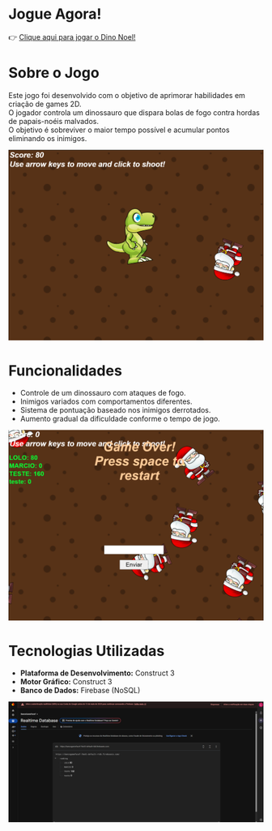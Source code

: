 # Jogue Agora!

👉 [Clique aqui para jogar o Dino Noel!](https://www.construct.net/en/free-online-games/dino-noel-75984/play)

# Sobre o Jogo

Este jogo foi desenvolvido com o objetivo de aprimorar habilidades em criação de games 2D.  
O jogador controla um dinossauro que dispara bolas de fogo contra hordas de papais-noéis malvados.  
O objetivo é sobreviver o maior tempo possível e acumular pontos eliminando os inimigos.

![Imagem do Jogo](game.png)

# Funcionalidades

- Controle de um dinossauro com ataques de fogo.
- Inimigos variados com comportamentos diferentes.
- Sistema de pontuação baseado nos inimigos derrotados.
- Aumento gradual da dificuldade conforme o tempo de jogo.

![Tela de Game Over](gameover.png)

# Tecnologias Utilizadas

- **Plataforma de Desenvolvimento:** Construct 3  
- **Motor Gráfico:** Construct 3  
- **Banco de Dados:** Firebase (NoSQL)

![Logo do Firebase](firebase.png)
